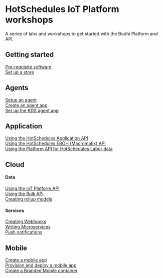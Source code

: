 # HotSchedules IoT Platform workshops
A series of labs and workshops to get started with the Bodhi Platform and API.



## Getting started

[Pre-requisite software](https://github.com/bodhi-space/workshops/blob/master/Start/pre-requisites.md)    
[Set up a store](https://github.com/bodhi-space/workshops/blob/master/Start/1-setup-store-and-agent.md)



## Agents

[Setup an agent](https://github.com/bodhi-space/workshops/blob/master/Agents/setup-agent.md)  
[Create an agent app](https://github.com/bodhi-space/workshops/blob/master/Agents/8-create-agent-app-with-hs-tools.md)  
[Set up the KDS agent app](https://github.com/bodhi-space/workshops/blob/master/Agents/9-set-up-the-KDS-agent-app.md)  


## Application

[Using the HotSchedules Application API](https://github.com/bodhi-space/workshops/blob/master/Application/hs_api.md)  
[Using the HotSchedules EBOH (Macromatix) API]()  
[Using the Platform API for HotSchedules Labor data](https://github.com/bodhi-space/workshops/blob/master/Cloud/10-integrate-to-hs_labor.md) 

## Cloud

#### Data
[Using the IoT Platform API](https://github.com/bodhi-space/workshops/blob/master/Cloud/3-explore-the-Bodhi-api.md)  
[Using the Bulk API](https://github.com/bodhi-space/workshops/blob/master/Cloud/bulk-api.md)  
[Creating rollup models](https://github.com/bodhi-space/workshops/blob/master/Cloud/7-create-rollup-models.md)  

#### Services
 
[Creating Webhooks]()    
[Writing Microservices]()    
[Push notifications](https://github.com/bodhi-space/workshops/blob/master/Cloud/5-push-notifications.md)  



## Mobile

[Create a mobile app](https://github.com/bodhi-space/workshops/blob/master/Mobile/4-mobile-application-development.md)  
[Provision and deploy a mobile app](https://github.com/bodhi-space/workshops/blob/master/Mobile/2-provision-and-deploy-an-app.md)  
[Create a Branded Mobile container](https://github.com/bodhi-space/workshops/blob/master/Mobile/create-a-custom-container.md)  
